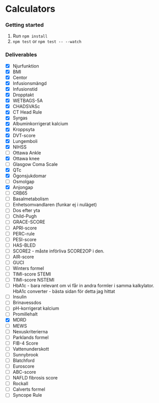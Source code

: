 # Calculators

### Getting started

1. Run `npm install`
2. `npm test` or `npm test -- --watch`

### Deliverables

- [x] Njurfunktion
- [x] BMI
- [x] Centor
- [x] Infusionsmängd
- [x] Infusionstid
- [x] Dropptakt
- [x] WETBAGS-5A
- [x] CHADSVASc
- [x] CT Head Rule
- [x] Syrgas
- [x] Albuminkorrigerat kalcium
- [x] Kroppsyta
- [x] DVT-score
- [x] Lungemboli
- [x] NIHSS
- [ ] Ottawa Ankle
- [x] Ottawa knee
- [ ] Glasgow Coma Scale
- [x] QTc
- [x] Ögonsjukdomar
- [ ] Osmolgap
- [x] Anjongap
- [ ] CRB65
- [ ] Basalmetabolism
- [ ] Enhetsomvandlaren (funkar ej i nuläget)
- [ ] Dos efter yta
- [ ] Child-Pugh
- [ ] GRACE-SCORE
- [ ] APRI-score
- [ ] PERC-rule
- [ ] PESI-score
- [ ] HAS-BLED
- [ ] SCORE2 - måste införliva SCORE2OP i den.
- [ ] AIR-score
- [ ] GUCI
- [ ] Winters formel
- [ ] TIMI-score STEMI
- [ ] TIMI-score NSTEMI
- [ ] HbA1c - bara relevant om vi får in andra formler i samma kalkylator. HbA1c converter - bästa sidan för detta jag hittat
- [ ] Insulin
- [ ] Brinavessdos
- [ ] pH-korrigerat kalcium
- [ ] Promillehalt
- [x] MDRD
- [ ] MEWS
- [ ] Nexuskriterierna
- [ ] Parklands formel
- [ ] FIB-4 Score
- [ ] Vattenunderskott
- [ ] Sunnybrook
- [ ] Blatchford
- [ ] Euroscore
- [ ] ABC-score
- [ ] NAFLD fibrosis score
- [ ] Rockall
- [ ] Calverts formel
- [ ] Syncope Rule
